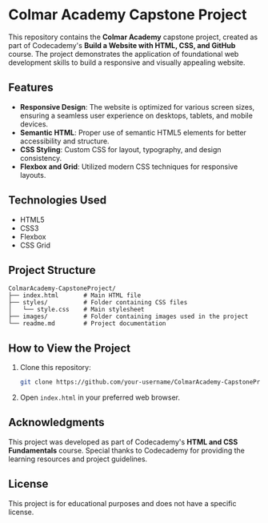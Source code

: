 # Colmar Academy Capstone Project

This repository contains the **Colmar Academy** capstone project, created as part of Codecademy's **Build a Website with HTML, CSS, and GitHub** course. The project demonstrates the application of foundational web development skills to build a responsive and visually appealing website.

## Features

-   **Responsive Design**: The website is optimized for various screen sizes, ensuring a seamless user experience on desktops, tablets, and mobile devices.
-   **Semantic HTML**: Proper use of semantic HTML5 elements for better accessibility and structure.
-   **CSS Styling**: Custom CSS for layout, typography, and design consistency.
-   **Flexbox and Grid**: Utilized modern CSS techniques for responsive layouts.

## Technologies Used

-   HTML5
-   CSS3
-   Flexbox
-   CSS Grid

## Project Structure

```
ColmarAcademy-CapstoneProject/
├── index.html       # Main HTML file
├── styles/          # Folder containing CSS files
│   └── style.css    # Main stylesheet
├── images/          # Folder containing images used in the project
└── readme.md        # Project documentation
```

## How to View the Project

1. Clone this repository:
    ```bash
    git clone https://github.com/your-username/ColmarAcademy-CapstoneProject.git
    ```
2. Open `index.html` in your preferred web browser.

## Acknowledgments

This project was developed as part of Codecademy's **HTML and CSS Fundamentals** course. Special thanks to Codecademy for providing the learning resources and project guidelines.

## License

This project is for educational purposes and does not have a specific license.
